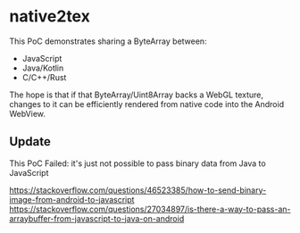 # native2tex

This PoC demonstrates sharing a ByteArray between:
- JavaScript
- Java/Kotlin
- C/C++/Rust

The hope is that if that ByteArray/Uint8Array backs a WebGL texture, 
changes to it can be efficiently rendered from native code into the Android WebView.

## Update

This PoC Failed: it's just not possible to pass binary data from Java to JavaScript

https://stackoverflow.com/questions/46523385/how-to-send-binary-image-from-android-to-javascript
https://stackoverflow.com/questions/27034897/is-there-a-way-to-pass-an-arraybuffer-from-javascript-to-java-on-android
